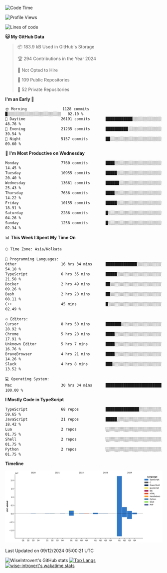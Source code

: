 <!--START_SECTION:waka-->
![Code Time](http://img.shields.io/badge/Code%20Time-1%2C938%20hrs%2051%20mins-blue)

![Profile Views](http://img.shields.io/badge/Profile%20Views-0-blue)

![Lines of code](https://img.shields.io/badge/From%20Hello%20World%20I%27ve%20Written-31.6%20million%20lines%20of%20code-blue)

**🐱 My GitHub Data** 

> 📦 183.9 kB Used in GitHub's Storage 
 > 
> 🏆 294 Contributions in the Year 2024
 > 
> 🚫 Not Opted to Hire
 > 
> 📜 109 Public Repositories 
 > 
> 🔑 52 Private Repositories 
 > 
**I'm an Early 🐤** 

```text
🌞 Morning                1128 commits        █░░░░░░░░░░░░░░░░░░░░░░░░   02.10 % 
🌆 Daytime                26191 commits       ████████████░░░░░░░░░░░░░   48.76 % 
🌃 Evening                21235 commits       ██████████░░░░░░░░░░░░░░░   39.54 % 
🌙 Night                  5157 commits        ██░░░░░░░░░░░░░░░░░░░░░░░   09.60 % 
```
📅 **I'm Most Productive on Wednesday** 

```text
Monday                   7760 commits        ████░░░░░░░░░░░░░░░░░░░░░   14.45 % 
Tuesday                  10955 commits       █████░░░░░░░░░░░░░░░░░░░░   20.40 % 
Wednesday                13661 commits       ██████░░░░░░░░░░░░░░░░░░░   25.43 % 
Thursday                 7636 commits        ████░░░░░░░░░░░░░░░░░░░░░   14.22 % 
Friday                   10155 commits       █████░░░░░░░░░░░░░░░░░░░░   18.91 % 
Saturday                 2286 commits        █░░░░░░░░░░░░░░░░░░░░░░░░   04.26 % 
Sunday                   1258 commits        █░░░░░░░░░░░░░░░░░░░░░░░░   02.34 % 
```


📊 **This Week I Spent My Time On** 

```text
🕑︎ Time Zone: Asia/Kolkata

💬 Programming Languages: 
Other                    16 hrs 34 mins      ██████████████░░░░░░░░░░░   54.18 % 
TypeScript               6 hrs 35 mins       █████░░░░░░░░░░░░░░░░░░░░   21.58 % 
Docker                   2 hrs 49 mins       ██░░░░░░░░░░░░░░░░░░░░░░░   09.26 % 
Bash                     2 hrs 28 mins       ██░░░░░░░░░░░░░░░░░░░░░░░   08.11 % 
C++                      45 mins             █░░░░░░░░░░░░░░░░░░░░░░░░   02.49 % 

🔥 Editors: 
Cursor                   8 hrs 50 mins       ███████░░░░░░░░░░░░░░░░░░   28.92 % 
Chrome                   5 hrs 28 mins       ████░░░░░░░░░░░░░░░░░░░░░   17.91 % 
Unknown Editor           5 hrs 7 mins        ████░░░░░░░░░░░░░░░░░░░░░   16.76 % 
BraveBrowser             4 hrs 21 mins       ████░░░░░░░░░░░░░░░░░░░░░   14.26 % 
Slack                    4 hrs 8 mins        ███░░░░░░░░░░░░░░░░░░░░░░   13.52 % 

💻 Operating System: 
Mac                      30 hrs 34 mins      █████████████████████████   100.00 % 
```

**I Mostly Code in TypeScript** 

```text
TypeScript               68 repos            ███████████████░░░░░░░░░░   59.65 % 
JavaScript               21 repos            █████░░░░░░░░░░░░░░░░░░░░   18.42 % 
Lua                      2 repos             ░░░░░░░░░░░░░░░░░░░░░░░░░   01.75 % 
Shell                    2 repos             ░░░░░░░░░░░░░░░░░░░░░░░░░   01.75 % 
Python                   2 repos             ░░░░░░░░░░░░░░░░░░░░░░░░░   01.75 % 
```



**Timeline**

![Lines of Code chart](https://raw.githubusercontent.com/wise-introvert/wise-introvert/master/assets/bar_graph.png)


 Last Updated on 09/12/2024 05:00:21 UTC
<!--END_SECTION:waka-->

![WiseIntrovert's GitHub stats](https://github-readme-stats.vercel.app/api?username=wise-introvert&count_private=true&show_icons=true)
[![Top Langs](https://github-readme-stats.vercel.app/api/top-langs/?username=wise-introvert&langs_count=10)](https://github.com/anuraghazra/github-readme-stats)
[![wise-introvert's wakatime stats](https://github-readme-stats.vercel.app/api/wakatime?username=wiseintrovert)](https://github.com/anuraghazra/github-readme-stats)
